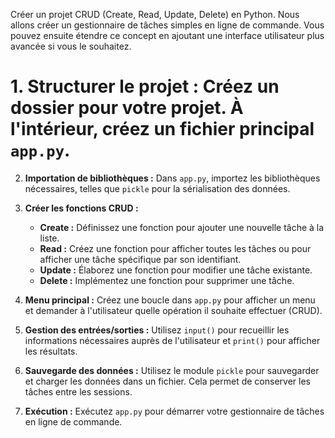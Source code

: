 Créer un projet CRUD (Create, Read, Update, Delete) en Python. 
Nous allons créer un gestionnaire de tâches simples en ligne de commande. 
Vous pouvez ensuite étendre ce concept en ajoutant une interface utilisateur plus avancée si vous le souhaitez.

# 1. **Structurer le projet :** Créez un dossier pour votre projet. À l'intérieur, créez un fichier principal `app.py`.

2. **Importation de bibliothèques :** Dans `app.py`, importez les bibliothèques nécessaires, telles que `pickle` pour la sérialisation des données.

3. **Créer les fonctions CRUD :**
   - **Create :** Définissez une fonction pour ajouter une nouvelle tâche à la liste.
   - **Read :** Créez une fonction pour afficher toutes les tâches ou pour afficher une tâche spécifique par son identifiant.
   - **Update :** Élaborez une fonction pour modifier une tâche existante.
   - **Delete :** Implémentez une fonction pour supprimer une tâche.

4. **Menu principal :** Créez une boucle dans `app.py` pour afficher un menu et demander à l'utilisateur quelle opération il souhaite effectuer (CRUD).

5. **Gestion des entrées/sorties :** Utilisez `input()` pour recueillir les informations nécessaires auprès de l'utilisateur et `print()` pour afficher les résultats.

6. **Sauvegarde des données :** Utilisez le module `pickle` pour sauvegarder et charger les données dans un fichier. Cela permet de conserver les tâches entre les sessions.

7. **Exécution :** Exécutez `app.py` pour démarrer votre gestionnaire de tâches en ligne de commande.